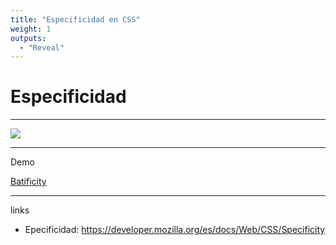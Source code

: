 ```yaml
---
title: "Especificidad en CSS"
weight: 1
outputs:
  - "Reveal"
---
```


# Especificidad

---

![](/img/specificity.png)

--- 

Demo

[Batificity](http://batificity.com/)

---

links

- Epecificidad: https://developer.mozilla.org/es/docs/Web/CSS/Specificity
